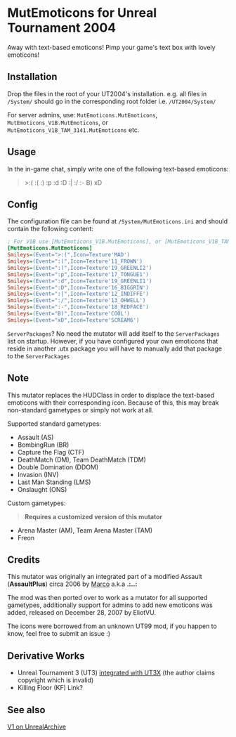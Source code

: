 # MutEmoticons for Unreal Tournament 2004

Away with text-based emoticons! Pimp your game's text box with lovely emoticons!

## Installation

Drop the files in the root of your UT2004's installation. e.g. all files in ```/System/``` should go in the corresponding root folder i.e. ```/UT2004/System/```

For server admins, use: ```MutEmoticons.MutEmoticons```, ```MutEmoticons_V1B.MutEmoticons```, or ```MutEmoticons_V1B_TAM_3141.MutEmoticons``` etc.

## Usage

In the in-game chat, simply write one of the following text-based emoticons:

> \>:( :( :) :p :d :D :| :/ :- B) xD

## Config

The configuration file can be found at ```/System/MutEmoticons.ini``` and should contain the following content:

```ini
; For V1B use [MutEmoticons_V1B.MutEmoticons], or [MutEmoticons_V1B_TAM_3141.MutEmoticons]
[MutEmoticons.MutEmoticons]
Smileys=(Event=">:(",Icon=Texture'MAD')
Smileys=(Event=":(",Icon=Texture'11_FROWN')
Smileys=(Event=":)",Icon=Texture'19_GREENLI2')
Smileys=(Event=":p",Icon=Texture'17_TONGUE1')
Smileys=(Event=":d",Icon=Texture'19_GREENLI1')
Smileys=(Event=":D",Icon=Texture'16_BIGGRIN')
Smileys=(Event=":|",Icon=Texture'12_INDIFFE')
Smileys=(Event=":/",Icon=Texture'13_OHWELL')
Smileys=(Event=":-",Icon=Texture'18_REDFACE')
Smileys=(Event="B)",Icon=Texture'COOL')
Smileys=(Event="xD",Icon=Texture'SCREAM6')
```

```ServerPackages```? No need the mutator will add itself to the ```ServerPackages``` list on startup.
However, if you have configured your own emoticons that reside in another .utx package you will have to manually add that package to the ```ServerPackages```

## Note

This mutator replaces the HUDClass in order to displace the text-based emoticons with their corresponding icon. Because of this, this may break non-standard gametypes or simply not work at all.

Supported standard gametypes:
* Assault (AS)
* BombingRun (BR)
* Capture the Flag (CTF)
* DeathMatch (DM), Team DeathMatch (TDM)
* Double Domination (DDOM)
* Invasion (INV)
* Last Man Standing (LMS)
* Onslaught (ONS)

Custom gametypes:
> **Requires a customized version of this mutator**
* Arena Master (AM), Team Arena Master (TAM)
* Freon

## Credits

This mutator was originally an integrated part of a modified Assault (**AssaultPlus**) circa 2006 by [Marco](https://github.com/Marco888) a.k.a **.:..:**

The mod was then ported over to work as a mutator for all supported gametypes, additionally support for admins to add new emoticons was added, released on December 28, 2007 by EliotVU.

The icons were borrowed from an unknown UT99 mod, if you happen to know, feel free to submit an issue :)

## Derivative Works

* Unreal Tournament 3 (UT3) [integrated with UT3X](https://github.com/xtremexp/UT3X) (the author claims copyright which is invalid)
* Killing Floor (KF) Link?

## See also

[V1 on UnrealArchive](https://unrealarchive.org/mutators/unreal-tournament-2004/M/mutemoticonsv1_147952ac.html)
